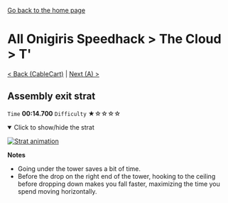 [Go back to the home page](https://github.com/Doublevil/scbspeedrun)

# All Onigiris Speedhack > The Cloud > T'

[< Back (CableCart)](https://github.com/Doublevil/scbspeedrun/blob/main/levels/arb_sh/C/CableCart.md) | [Next (A) >](https://github.com/Doublevil/scbspeedrun/blob/main/levels/arb_sh/A/A.md)

## Assembly exit strat

`Time` **00:14.700** `Difficulty` ★☆☆☆☆
<details open>
  <summary>Click to show/hide the strat</summary>

  [![Strat animation](https://github.com/Doublevil/scbspeedrun/blob/main/media/levels/T/T_AStrat.webp)](https://github.com/Doublevil/scbspeedrun/blob/main/media/levels/T/T_AStrat.mp4?raw=true)

  **Notes**
  - Going under the tower saves a bit of time.
  - Before the drop on the right end of the tower, hooking to the ceiling before dropping down makes you fall faster, maximizing the time you spend moving horizontally.
</details>
